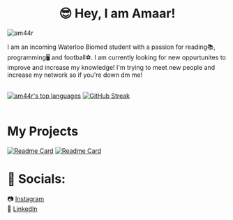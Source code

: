 <h1 align = "center"> 😎 Hey, I am Amaar!</h1>
<p align="left"> <img src="https://komarev.com/ghpvc/?username=am44r&label=Profile%20views&color=2e24bd&style=for-the-badge" alt="am44r" /> </p>
I am an incoming Waterloo Biomed student with a passion for reading📚, programming🖥️ and football⚽. I am currently looking for new oppurtunites to improve and increase my knowledge! I'm trying to meet new people and increase my network so if you're down dm me!<br/><br/>

[![am44r's top languages](https://github-readme-stats.vercel.app/api/top-langs/?username=am44r&hide=Processing&theme=onedark&hide_border=false&layout=compact&border_radius=3&card_width=250)](https://github.com/MostafaH04)
[![GitHub Streak](http://github-readme-streak-stats.herokuapp.com?user=am44r&theme=onedark)](https://git.io/streak-stats)
<br/><br/>


# My Projects <br />
[![Readme Card](https://github-readme-stats.vercel.app/api/pin/?username=am44r&repo=FoodSnap&theme=onedark)](https://github.com/am44r/FoodSnap)
[![Readme Card](https://github-readme-stats.vercel.app/api/pin/?username=am44r&repo=ICS4U0&theme=onedark)](https://github.com/am44r/ICS4U0)

# 🔗 Socials:<br />
📷 [Instagram](https://www.instagram.com/am44r.s) <br />
📜 [LinkedIn](https://www.linkedin.com/in/amaar-s-bba1991a9/) <br />
